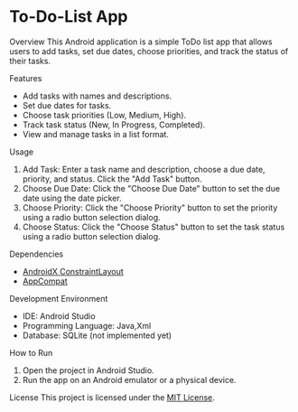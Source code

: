 # To-Do-List App

Overview
This Android application is a simple ToDo list app that allows users to add tasks, set due dates, choose priorities, and track the status of their tasks.

 Features
- Add tasks with names and descriptions.
- Set due dates for tasks.
- Choose task priorities (Low, Medium, High).
- Track task status (New, In Progress, Completed).
- View and manage tasks in a list format.

 Usage
1. Add Task: Enter a task name and description, choose a due date, priority, and status. Click the "Add Task" button.
2. Choose Due Date: Click the "Choose Due Date" button to set the due date using the date picker.
3. Choose Priority: Click the "Choose Priority" button to set the priority using a radio button selection dialog.
4. Choose Status: Click the "Choose Status" button to set the task status using a radio button selection dialog.

 Dependencies
- [AndroidX ConstraintLayout](https://developer.android.com/jetpack/androidx/releases/constraintlayout)
- [AppCompat](https://developer.android.com/jetpack/androidx/releases/appcompat)

 Development Environment
- IDE: Android Studio
- Programming Language: Java,Xml
- Database: SQLite (not implemented yet)

 How to Run
1. Open the project in Android Studio.
2. Run the app on an Android emulator or a physical device.

 License
This project is licensed under the [MIT License](LICENSE).


